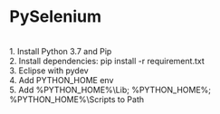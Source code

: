 # PySelenium
</br>1. Install Python 3.7 and Pip
</br>2. Install dependencies: pip install -r requirement.txt
</br>3. Eclipse with pydev
</br>4. Add PYTHON_HOME env
</br>5. Add %PYTHON_HOME%\Lib; %PYTHON_HOME%; %PYTHON_HOME%\Scripts to Path
